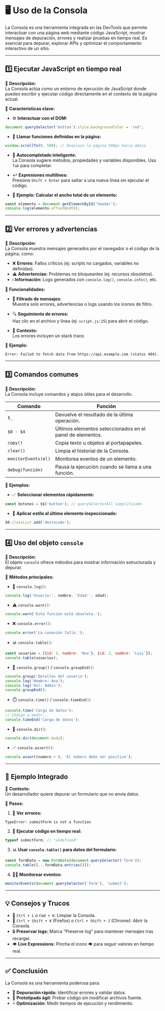 # 🖥️ Uso de la Consola

La Consola es una herramienta integrada en las DevTools que permite interactuar con una página web mediante código JavaScript, mostrar mensajes de depuración, errores y realizar pruebas en tiempo real. Es esencial para depurar, explorar APIs y optimizar el comportamiento interactivo de un sitio.

---

## 1️⃣ Ejecutar JavaScript en tiempo real

🔹 **Descripción:**  
La Consola actúa como un entorno de ejecución de JavaScript donde puedes escribir y ejecutar código directamente en el contexto de la página actual.

🔸 **Características clave:**  

- ⚙️ **Interactuar con el DOM:**  
```javascript
document.querySelector('button').style.backgroundColor = 'red';
```

- 📜 **Llamar funciones definidas en la página:**  
```javascript
window.scrollTo(0, 500); // Desplaza la página 500px hacia abajo
```

- 🤖 **Autocompletado inteligente:**  
La Consola sugiere métodos, propiedades y variables disponibles. Usa `Tab` para completar.

- ↩️ **Expresiones multilínea:**  
Presiona `Shift + Enter` para saltar a una nueva línea sin ejecutar el código.

- 🧮 **Ejemplo: Calcular el ancho total de un elemento:**  
```javascript
const elemento = document.getElementById('header');
console.log(elemento.offsetWidth);
```

---

## 2️⃣ Ver errores y advertencias

🔹 **Descripción:**  
La Consola muestra mensajes generados por el navegador o el código de la página, como:

- ❌ **Errores:** Fallos críticos (ej: scripts no cargados, variables no definidas).
- ⚠️ **Advertencias:** Problemas no bloqueantes (ej: recursos obsoletos).
- ℹ️ **Información:** Logs generados con `console.log()`, `console.info()`, etc.

🔸 **Funcionalidades:**  

- 🧩 **Filtrado de mensajes:**  
Muestra solo errores, advertencias o logs usando los iconos de filtro.

- 🔍 **Seguimiento de errores:**  
Haz clic en el archivo y línea (ej: `script.js:25`) para abrir el código.

- 🧵 **Contexto:**  
Los errores incluyen un stack trace.

📌 **Ejemplo:**  
```
Error: Failed to fetch data from https://api.example.com (status 404).
```

---

## 3️⃣ Comandos comunes

🔹 **Descripción:**  
La Consola incluye comandos y atajos útiles para el desarrollo.

| Comando              | Función                                                        |
|----------------------|----------------------------------------------------------------|
| `$_`                 | Devuelve el resultado de la última operación.                 |
| `$0 - $4`            | Últimos elementos seleccionados en el panel de elementos.     |
| `copy()`             | Copia texto u objetos al portapapeles.                        |
| `clear()`            | Limpia el historial de la Consola.                            |
| `monitorEvents(el)`  | Monitorea eventos de un elemento.                             |
| `debug(función)`     | Pausa la ejecución cuando se llama a una función.            |

🧪 **Ejemplos:**  

- ✅ **Seleccionar elementos rápidamente:**  
```javascript
const botones = $$('button'); // querySelectorAll simplificado
```

- 🔧 **Aplicar estilo al último elemento inspeccionado:**  
```javascript
$0.classList.add('destacado');
```

---

## 4️⃣ Uso del objeto `console`

🔹 **Descripción:**  
El objeto `console` ofrece métodos para mostrar información estructurada y depurar.

🔸 **Métodos principales:**  

- 📄 `console.log()`:
```javascript
console.log('Usuario:', nombre, 'Edad:', edad);
```

- ⚠️ `console.warn()`:
```javascript
console.warn('Esta función está obsoleta.');
```

- ❌ `console.error()`:
```javascript
console.error('La conexión falló.');
```

- 📊 `console.table()`:
```javascript
const usuarios = [{id: 1, nombre: 'Ana'}, {id: 2, nombre: 'Luis'}];
console.table(usuarios);
```

- 📁 `console.group()` / `console.groupEnd()`:
```javascript
console.group('Detalles del usuario');
console.log('Nombre: Ana');
console.log('Rol: Admin');
console.groupEnd();
```

- ⏱️ `console.time()` / `console.timeEnd()`:
```javascript
console.time('Carga de datos');
// Código a medir...
console.timeEnd('Carga de datos');
```

- 🌲 `console.dir()`:
```javascript
console.dir(document.body);
```

- ✅ `console.assert()`:
```javascript
console.assert(numero > 0, 'El número debe ser positivo');
```

---

## 🧩 Ejemplo Integrado

📍 **Contexto:**  
Un desarrollador quiere depurar un formulario que no envía datos.

🧭 **Pasos:**

1. 🔎 **Ver errores:**  
```
TypeError: submitForm is not a function
```

2. 🧪 **Ejecutar código en tiempo real:**  
```javascript
typeof submitForm; // "undefined"
```

3. 📊 **Usar `console.table()` para datos del formulario:**  
```javascript
const formData = new FormData(document.querySelector('form'));
console.table([...formData.entries()]);
```

4. 🕵️‍♂️ **Monitorear eventos:**  
```javascript
monitorEvents(document.querySelector('form'), 'submit');
```

---

## 💡 Consejos y Trucos

- 🧼 `Ctrl + L` o `Cmd + K`: Limpiar la Consola.
- 🧭 `Ctrl + Shift + K` (Firefox) o `Ctrl + Shift + J` (Chrome): Abrir la Consola.
- 🔒 **Preservar logs:** Marca "Preserve log" para mantener mensajes tras recargar.
- 👁️ **Live Expressions:** Pincha el icono 👁️ para seguir valores en tiempo real.

---

## ✅ Conclusión

La Consola es una herramienta poderosa para:

- 🚀 **Depuración rápida:** Identificar errores y validar datos.
- 🧪 **Prototipado ágil:** Probar código sin modificar archivos fuente.
- ⚡ **Optimización:** Medir tiempos de ejecución y rendimiento.
